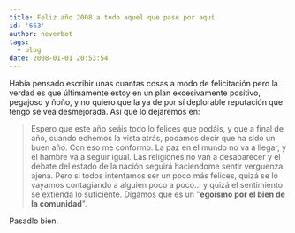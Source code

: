 ```yaml
---
title: Feliz año 2008 a todo aquel que pase por aquí
id: '663'
author: neverbot
tags:
  - blog
date: 2008-01-01 20:53:54
---
```


Había pensado escribir unas cuantas cosas a modo de felicitación pero la verdad es que últimamente estoy en un plan excesivamente positivo, pegajoso y ñoño, y no quiero que la ya de por sí deplorable reputación que tengo se vea desmejorada. Así que lo dejaremos en:

> Espero que este año seáis todo lo felices que podáis, y que a final de año, cuando echemos la vista atrás, podamos decir que ha sido un buen año. Con eso me conformo. La paz en el mundo no va a llegar, y el hambre va a seguir igual. Las religiones no van a desaparecer y el debate del estado de la nación seguirá haciendome sentir verguenza ajena. Pero si todos intentamos ser un poco más felices, quizá se lo vayamos contagiando a alguien poco a poco... y quizá el sentimiento se extienda lo suficiente. Digamos que es un "**egoísmo por el bien de la comunidad**".

Pasadlo bien.
